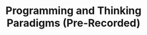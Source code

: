 ---
layout: module
title: Programming and Thinking Paradigms (Pre-Recorded)
type: lecture
draft: 1
num: 24
due_date: 2023-11-22
---